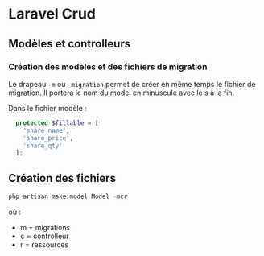 # Laravel Crud

## Modèles et controlleurs

### Création des modèles et des fichiers de migration

Le drapeau ```-m``` ou ```-migration``` permet de créer en même temps le fichier de migration. Il portera le nom du model en minuscule avec le s à la fin.  

Dans le fichier modèle :

```php
  protected $fillable = [
    'share_name',
    'share_price',
    'share_qty'
  ];
```

## Création des fichiers

```php
php artisan make:model Model -mcr
```

où :

* m = migrations
* c = controlleur
* r = ressources
